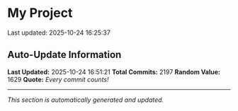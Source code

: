 # My Project


Last updated: 2025-10-24 16:25:37




























































































































































































































































































































































































































































































































































































































































































































































































































































































































































































































































































































































































































































































































































































































































































































































































































































































































































































































































































































































































































































































































































































































































































































































































































































































































































































































































































## Auto-Update Information

**Last Updated:** 2025-10-24 16:51:21
**Total Commits:** 2197
**Random Value:** 1629
**Quote:** _Every commit counts!_

---
_This section is automatically generated and updated._